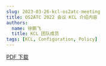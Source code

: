 ```yaml
---
slug: 2023-03-26-kcl-os2atc-meeting
title: OS2ATC 2022 会议 KCL 介绍内容
authors:
  name: 徐鹏飞
  title: KCL 团队成员
tags: [KCL, Configuration, Policy]
---
```


[PDF 下载](https://kcl-lang.github.io/talks/kcl-os2atc2022.pdf)
